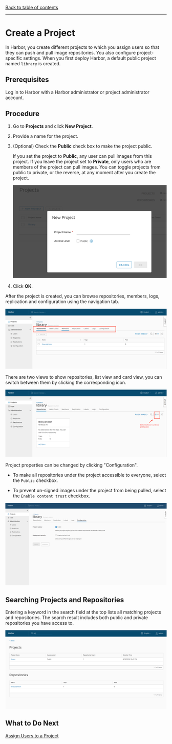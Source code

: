 [Back to table of contents](../index.md)

----------

# Create a Project

In Harbor, you create different projects to which you assign users so that they can push and pull image repositories. You also configure project-specific settings. When you first deploy Harbor, a default public project named `library` is created. 

## Prerequisites

Log in to Harbor with a Harbor administrator or project administrator account.

## Procedure

1. Go to  **Projects** and click **New Project**.
1. Provide a name for the project.
1. (Optional) Check the **Public** check box to make the project public.

   If you set the project to **Public**, any user can pull images from this project. If you leave the project set to **Private**, only users who are members of the project can pull images. You can toggle projects from public to private, or the reverse, at any moment after you create the project.
   
   ![create project](../img/new_create_project.png)  
   
5. Click **OK**.

After the project is created, you can browse repositories, members, logs, replication and configuration using the navigation tab.

![browse project](../img/new_browse_project.png)

There are two views to show repositories, list view and card view, you can switch between them by clicking the corresponding icon.

![browse repositories](../img/browse_project_repositories.png)

Project properties can be changed by clicking "Configuration".

* To make all repositories under the project accessible to everyone, select the `Public` checkbox.

* To prevent un-signed images under the project from being pulled, select the `Enable content trust` checkbox.

![browse project](../img/project_configuration.png) 


## Searching Projects and Repositories
Entering a keyword in the search field at the top lists all matching projects and repositories. The search result includes both public and private repositories you have access to.  

![browse project](../img/new_search.png)

## What to Do Next

[Assign Users to a Project](add_users.md)